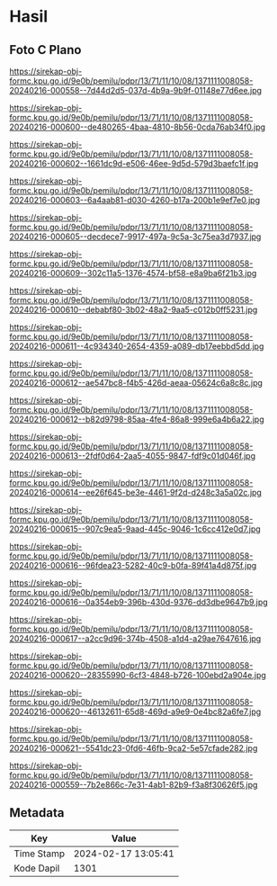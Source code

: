 # Hasil

## Foto C Plano

https://sirekap-obj-formc.kpu.go.id/9e0b/pemilu/pdpr/13/71/11/10/08/1371111008058-20240216-000558--7d44d2d5-037d-4b9a-9b9f-01148e77d6ee.jpg

https://sirekap-obj-formc.kpu.go.id/9e0b/pemilu/pdpr/13/71/11/10/08/1371111008058-20240216-000600--de480265-4baa-4810-8b56-0cda76ab34f0.jpg

https://sirekap-obj-formc.kpu.go.id/9e0b/pemilu/pdpr/13/71/11/10/08/1371111008058-20240216-000602--1661dc9d-e506-46ee-9d5d-579d3baefc1f.jpg

https://sirekap-obj-formc.kpu.go.id/9e0b/pemilu/pdpr/13/71/11/10/08/1371111008058-20240216-000603--6a4aab81-d030-4260-b17a-200b1e9ef7e0.jpg

https://sirekap-obj-formc.kpu.go.id/9e0b/pemilu/pdpr/13/71/11/10/08/1371111008058-20240216-000605--decdece7-9917-497a-9c5a-3c75ea3d7937.jpg

https://sirekap-obj-formc.kpu.go.id/9e0b/pemilu/pdpr/13/71/11/10/08/1371111008058-20240216-000609--302c11a5-1376-4574-bf58-e8a9ba6f21b3.jpg

https://sirekap-obj-formc.kpu.go.id/9e0b/pemilu/pdpr/13/71/11/10/08/1371111008058-20240216-000610--debabf80-3b02-48a2-9aa5-c012b0ff5231.jpg

https://sirekap-obj-formc.kpu.go.id/9e0b/pemilu/pdpr/13/71/11/10/08/1371111008058-20240216-000611--4c934340-2654-4359-a089-db17eebbd5dd.jpg

https://sirekap-obj-formc.kpu.go.id/9e0b/pemilu/pdpr/13/71/11/10/08/1371111008058-20240216-000612--ae547bc8-f4b5-426d-aeaa-05624c6a8c8c.jpg

https://sirekap-obj-formc.kpu.go.id/9e0b/pemilu/pdpr/13/71/11/10/08/1371111008058-20240216-000612--b82d9798-85aa-4fe4-86a8-999e6a4b6a22.jpg

https://sirekap-obj-formc.kpu.go.id/9e0b/pemilu/pdpr/13/71/11/10/08/1371111008058-20240216-000613--2fdf0d64-2aa5-4055-9847-fdf9c01d046f.jpg

https://sirekap-obj-formc.kpu.go.id/9e0b/pemilu/pdpr/13/71/11/10/08/1371111008058-20240216-000614--ee26f645-be3e-4461-9f2d-d248c3a5a02c.jpg

https://sirekap-obj-formc.kpu.go.id/9e0b/pemilu/pdpr/13/71/11/10/08/1371111008058-20240216-000615--907c9ea5-9aad-445c-9046-1c6cc412e0d7.jpg

https://sirekap-obj-formc.kpu.go.id/9e0b/pemilu/pdpr/13/71/11/10/08/1371111008058-20240216-000616--96fdea23-5282-40c9-b0fa-89f41a4d875f.jpg

https://sirekap-obj-formc.kpu.go.id/9e0b/pemilu/pdpr/13/71/11/10/08/1371111008058-20240216-000616--0a354eb9-396b-430d-9376-dd3dbe9647b9.jpg

https://sirekap-obj-formc.kpu.go.id/9e0b/pemilu/pdpr/13/71/11/10/08/1371111008058-20240216-000617--a2cc9d96-374b-4508-a1d4-a29ae7647616.jpg

https://sirekap-obj-formc.kpu.go.id/9e0b/pemilu/pdpr/13/71/11/10/08/1371111008058-20240216-000620--28355990-6cf3-4848-b726-100ebd2a904e.jpg

https://sirekap-obj-formc.kpu.go.id/9e0b/pemilu/pdpr/13/71/11/10/08/1371111008058-20240216-000620--46132611-65d8-469d-a9e9-0e4bc82a6fe7.jpg

https://sirekap-obj-formc.kpu.go.id/9e0b/pemilu/pdpr/13/71/11/10/08/1371111008058-20240216-000621--5541dc23-0fd6-46fb-9ca2-5e57cfade282.jpg

https://sirekap-obj-formc.kpu.go.id/9e0b/pemilu/pdpr/13/71/11/10/08/1371111008058-20240216-000559--7b2e866c-7e31-4ab1-82b9-f3a8f30626f5.jpg


## Metadata

| Key        | Value               |
| ---------- | ------------------- |
| Time Stamp | 2024-02-17 13:05:41 |
| Kode Dapil | 1301                |



